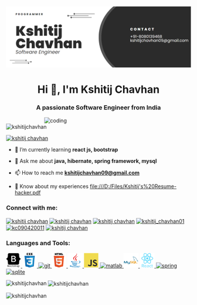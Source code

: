 ![logo](https://github.com/kshitijchavhan/kshitijchavhan/blob/main/Github%20Banner.png)
<h1 align="center">Hi 👋, I'm Kshitij Chavhan</h1>
<h3 align="center">A passionate Software Engineer from India</h3>

<img align="right" alt="coding" width="400" src="https://user-images.githubusercontent.com/55389276/140866485-8fb1c876-9a8f-4d6a-98dc-08c4981eaf70.gif">

<p align="left"> <img src="https://komarev.com/ghpvc/?username=kshitijchavhan&label=Profile%20views&color=0e75b6&style=flat" alt="kshitijchavhan" /> </p>

<p align="left"> <a href="https://twitter.com/kshitij chavhan" target="blank"><img src="https://img.shields.io/twitter/follow/kshitij chavhan?logo=twitter&style=for-the-badge" alt="kshitij chavhan" /></a> </p>

- 🌱 I’m currently learning **react js, bootstrap**

- 💬 Ask me about **java, hibernate, spring framework, mysql**

- 📫 How to reach me **kshitijchavhan09@gmail.com**

- 📄 Know about my experiences [file:///D:/Files/Kshitij's%20Resume-hacker.pdf](file:///D:/Files/Kshitij's%20Resume-hacker.pdf)

<h3 align="left">Connect with me:</h3>
<p align="left">
<a href="https://twitter.com/kshitij chavhan" target="blank"><img align="center" src="https://raw.githubusercontent.com/rahuldkjain/github-profile-readme-generator/master/src/images/icons/Social/twitter.svg" alt="kshitij chavhan" height="30" width="40" /></a>
<a href="https://linkedin.com/in/kshitij chavhan" target="blank"><img align="center" src="https://raw.githubusercontent.com/rahuldkjain/github-profile-readme-generator/master/src/images/icons/Social/linked-in-alt.svg" alt="kshitij chavhan" height="30" width="40" /></a>
<a href="https://fb.com/kshitij chavhan" target="blank"><img align="center" src="https://raw.githubusercontent.com/rahuldkjain/github-profile-readme-generator/master/src/images/icons/Social/facebook.svg" alt="kshitij chavhan" height="30" width="40" /></a>
<a href="https://instagram.com/kshitij_chavhan01" target="blank"><img align="center" src="https://raw.githubusercontent.com/rahuldkjain/github-profile-readme-generator/master/src/images/icons/Social/instagram.svg" alt="kshitij_chavhan01" height="30" width="40" /></a>
<a href="https://www.hackerrank.com/kc090420011" target="blank"><img align="center" src="https://raw.githubusercontent.com/rahuldkjain/github-profile-readme-generator/master/src/images/icons/Social/hackerrank.svg" alt="kc090420011" height="30" width="40" /></a>
<a href="https://www.leetcode.com/kshitij chavhan" target="blank"><img align="center" src="https://raw.githubusercontent.com/rahuldkjain/github-profile-readme-generator/master/src/images/icons/Social/leet-code.svg" alt="kshitij chavhan" height="30" width="40" /></a>
</p>

<h3 align="left">Languages and Tools:</h3>
<p align="left"> <a href="https://getbootstrap.com" target="_blank" rel="noreferrer"> <img src="https://raw.githubusercontent.com/devicons/devicon/master/icons/bootstrap/bootstrap-plain-wordmark.svg" alt="bootstrap" width="40" height="40"/> </a> <a href="https://www.w3schools.com/css/" target="_blank" rel="noreferrer"> <img src="https://raw.githubusercontent.com/devicons/devicon/master/icons/css3/css3-original-wordmark.svg" alt="css3" width="40" height="40"/> </a> <a href="https://git-scm.com/" target="_blank" rel="noreferrer"> <img src="https://www.vectorlogo.zone/logos/git-scm/git-scm-icon.svg" alt="git" width="40" height="40"/> </a> <a href="https://www.w3.org/html/" target="_blank" rel="noreferrer"> <img src="https://raw.githubusercontent.com/devicons/devicon/master/icons/html5/html5-original-wordmark.svg" alt="html5" width="40" height="40"/> </a> <a href="https://www.java.com" target="_blank" rel="noreferrer"> <img src="https://raw.githubusercontent.com/devicons/devicon/master/icons/java/java-original.svg" alt="java" width="40" height="40"/> </a> <a href="https://developer.mozilla.org/en-US/docs/Web/JavaScript" target="_blank" rel="noreferrer"> <img src="https://raw.githubusercontent.com/devicons/devicon/master/icons/javascript/javascript-original.svg" alt="javascript" width="40" height="40"/> </a> <a href="https://www.mathworks.com/" target="_blank" rel="noreferrer"> <img src="https://upload.wikimedia.org/wikipedia/commons/2/21/Matlab_Logo.png" alt="matlab" width="40" height="40"/> </a> <a href="https://www.mysql.com/" target="_blank" rel="noreferrer"> <img src="https://raw.githubusercontent.com/devicons/devicon/master/icons/mysql/mysql-original-wordmark.svg" alt="mysql" width="40" height="40"/> </a> <a href="https://reactjs.org/" target="_blank" rel="noreferrer"> <img src="https://raw.githubusercontent.com/devicons/devicon/master/icons/react/react-original-wordmark.svg" alt="react" width="40" height="40"/> </a> <a href="https://spring.io/" target="_blank" rel="noreferrer"> <img src="https://www.vectorlogo.zone/logos/springio/springio-icon.svg" alt="spring" width="40" height="40"/> </a> <a href="https://www.sqlite.org/" target="_blank" rel="noreferrer"> <img src="https://www.vectorlogo.zone/logos/sqlite/sqlite-icon.svg" alt="sqlite" width="40" height="40"/> </a> </p>

<p><img align="left" src="https://github-readme-stats.vercel.app/api/top-langs?username=kshitijchavhan&show_icons=true&locale=en&layout=compact" alt="kshitijchavhan" /></p>

<p>&nbsp;<img align="center" src="https://github-readme-stats.vercel.app/api?username=kshitijchavhan&show_icons=true&locale=en" alt="kshitijchavhan" /></p>

<p><img align="center" src="https://github-readme-streak-stats.herokuapp.com/?user=kshitijchavhan&" alt="kshitijchavhan" /></p>

